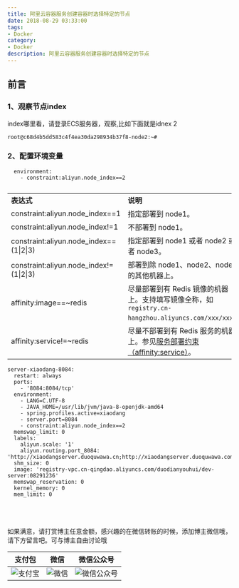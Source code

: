 ```yaml
---
title: 阿里云容器服务创建容器时选择特定的节点
date: 2018-08-29 03:33:00
tags: 
- Docker
category: 
- Docker
description: 阿里云容器服务创建容器时选择特定的节点
---
```

<!-- image url 
https://raw.githubusercontent.com/HealerJean123/HealerJean123.github.io/master/blogImages
　　首行缩进
<font color="red">  </font>
-->

## 前言

### 1、观察节点index

index哪里看，请登录ECS服务器，观察,比如下面就是idnex 2


```
root@c68d4b5dd583c4f4ea30da298934b37f8-node2:~# 
```
### 2、配置环境变量
 
```
  environment:
    - constraint:aliyun.node_index==2
```


<table class="table" id="concept_yxc_t5s_xdb__table_uyb_x5s_xdb"> 
    <caption></caption> 
    <colgroup> 
     <col> 
     <col> 
    </colgroup> 
    <tbody class="tbody"> 
     <tr> 
      <td class="entry"><strong class="ph b">表达式</strong></td> 
      <td class="entry"><strong class="ph b">说明</strong></td> 
     </tr> 
     <tr> 
      <td class="entry" data-spm-anchor-id="a2c4g.11186623.2.i2.4a3247351hvk6L">constraint:aliyun.node_index==1</td> 
      <td class="entry">指定部署到 node1。</td> 
     </tr> 
     <tr> 
      <td class="entry">constraint:aliyun.node_index!=1</td> 
      <td class="entry">不部署到 node1。</td> 
     </tr> 
     <tr> 
      <td class="entry">constraint:aliyun.node_index==(1|2|3)</td> 
      <td class="entry">指定部署到 node1 或者 node2 或者 node3。</td> 
     </tr> 
     <tr> 
      <td class="entry">constraint:aliyun.node_index!=(1|2|3)</td> 
      <td class="entry">部署到除 node1、node2、node3 的其他机器上。</td> 
     </tr> 
     <tr> 
      <td class="entry">affinity:image==~redis</td> 
      <td class="entry">尽量部署到有 Redis 镜像的机器上。支持填写镜像全称，如 <code class="ph codeph">registry.cn-hangzhou.aliyuncs.com/xxx/xxx</code>。 </td> 
     </tr> 
     <tr> 
      <td class="entry">affinity:service!=~redis</td> 
      <td class="entry">尽量不部署到有 Redis 服务的机器上。参见<a class="xref" href="/document_detail/48490.html">服务部署约束（affinity:service）</a>。 </td> 
     </tr> 
    </tbody> 
   </table>



```
server-xiaodang-8084:
  restart: always
  ports:
    - '8084:8084/tcp'
  environment:
    - LANG=C.UTF-8
    - JAVA_HOME=/usr/lib/jvm/java-8-openjdk-amd64
    - spring.profiles.active=xiaodang
    - server.port=8084
    - constraint:aliyun.node_index==2
  memswap_limit: 0
  labels:
    aliyun.scale: '1'
    aliyun.routing.port_8084: 'http://xiaodangserver.duoquwawa.cn;http://xiaodangserver.duoquwawa.com;xiaodang'
  shm_size: 0
  image: 'registry-vpc.cn-qingdao.aliyuncs.com/duodianyouhui/dev-server:08291236'
  memswap_reservation: 0
  kernel_memory: 0
  mem_limit: 0
```








<br/><br/><br/>
如果满意，请打赏博主任意金额，感兴趣的在微信转账的时候，添加博主微信哦， 请下方留言吧。可与博主自由讨论哦

|支付包 | 微信|微信公众号|
|:-------:|:-------:|:------:|
|![支付宝](https://raw.githubusercontent.com/HealerJean123/HealerJean123.github.io/master/assets/img/tctip/alpay.jpg) | ![微信](https://raw.githubusercontent.com/HealerJean123/HealerJean123.github.io/master/assets/img/tctip/weixin.jpg)|![微信公众号](https://raw.githubusercontent.com/HealerJean123/HealerJean123.github.io/master/assets/img/my/qrcode_for_gh_a23c07a2da9e_258.jpg)|




<!-- Gitalk 评论 start  -->

<link rel="stylesheet" href="https://unpkg.com/gitalk/dist/gitalk.css">
<script src="https://unpkg.com/gitalk@latest/dist/gitalk.min.js"></script> 
<div id="gitalk-container"></div>    
 <script type="text/javascript">
    var gitalk = new Gitalk({
		clientID: `1d164cd85549874d0e3a`,
		clientSecret: `527c3d223d1e6608953e835b547061037d140355`,
		repo: `HealerJean123.github.io`,
		owner: 'HealerJean123',
		admin: ['HealerJean123'],
		id: 'bnHvhrLoQUWBDA6d',
    });
    gitalk.render('gitalk-container');
</script> 

<!-- Gitalk end -->

